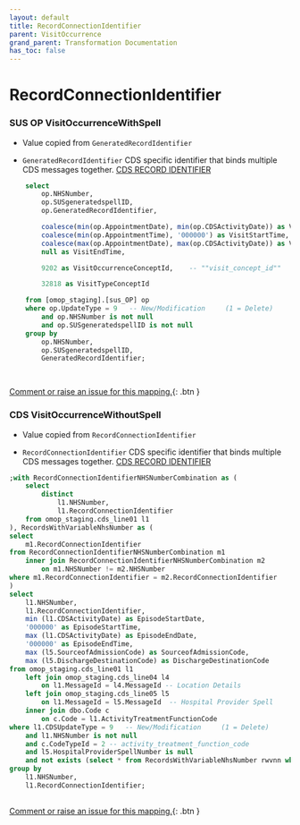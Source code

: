 ```yaml
---
layout: default
title: RecordConnectionIdentifier
parent: VisitOccurrence
grand_parent: Transformation Documentation
has_toc: false
---
```

# RecordConnectionIdentifier
### SUS OP VisitOccurrenceWithSpell
* Value copied from `GeneratedRecordIdentifier`

* `GeneratedRecordIdentifier` CDS specific identifier that binds multiple CDS messages together. [CDS RECORD IDENTIFIER](https://www.datadictionary.nhs.uk/data_elements/cds_record_identifier.html)

```sql
	select
		op.NHSNumber,
		op.SUSgeneratedspellID,
		op.GeneratedRecordIdentifier,

		coalesce(min(op.AppointmentDate), min(op.CDSActivityDate)) as VisitStartDate,  -- visit_start_date
		coalesce(min(op.AppointmentTime), '000000') as VisitStartTime,  -- visit_start_time
		coalesce(max(op.AppointmentDate), max(op.CDSActivityDate)) as VisitEndDate,
		null as VisitEndTime,

		9202 as VisitOccurrenceConceptId,    -- ""visit_concept_id""

		32818 as VisitTypeConceptId

	from [omop_staging].[sus_OP] op
	where op.UpdateType = 9   -- New/Modification     (1 = Delete)
		and op.NHSNumber is not null
		and op.SUSgeneratedspellID is not null
	group by
		op.NHSNumber,
		op.SUSgeneratedspellID,
		GeneratedRecordIdentifier;

	
```


[Comment or raise an issue for this mapping.](https://github.com/answerdigital/oxford-omop-data-mapper/issues/new?title=OMOP%20VisitOccurrence%20table%20RecordConnectionIdentifier%20field%20SUS%20OP%20VisitOccurrenceWithSpell%20mapping){: .btn }
### CDS VisitOccurrenceWithoutSpell
* Value copied from `RecordConnectionIdentifier`

* `RecordConnectionIdentifier` CDS specific identifier that binds multiple CDS messages together. [CDS RECORD IDENTIFIER](https://www.datadictionary.nhs.uk/data_elements/cds_record_identifier.html)

```sql
;with RecordConnectionIdentifierNHSNumberCombination as (
	select
		distinct 
			l1.NHSNumber,
			l1.RecordConnectionIdentifier
	from omop_staging.cds_line01 l1
), RecordsWithVariableNhsNumber as (
select
	m1.RecordConnectionIdentifier
from RecordConnectionIdentifierNHSNumberCombination m1
	inner join RecordConnectionIdentifierNHSNumberCombination m2
		on m1.NHSNumber != m2.NHSNumber
where m1.RecordConnectionIdentifier = m2.RecordConnectionIdentifier
)
select
	l1.NHSNumber,
	l1.RecordConnectionIdentifier,
	min (l1.CDSActivityDate) as EpisodeStartDate,
	'000000' as EpisodeStartTime,
	max (l1.CDSActivityDate) as EpisodeEndDate,
	'000000' as EpisodeEndTime,
	max (l5.SourceofAdmissionCode) as SourceofAdmissionCode,
	max (l5.DischargeDestinationCode) as DischargeDestinationCode
from omop_staging.cds_line01 l1
	left join omop_staging.cds_line04 l4 
		on l1.MessageId = l4.MessageId -- Location Details 
	left join omop_staging.cds_line05 l5 
		on l1.MessageId = l5.MessageId  -- Hospital Provider Spell
	inner join dbo.Code c 
		on c.Code = l1.ActivityTreatmentFunctionCode
where l1.CDSUpdateType = 9   -- New/Modification     (1 = Delete)
	and l1.NHSNumber is not null
	and c.CodeTypeId = 2 -- activity_treatment_function_code
	and l5.HospitalProviderSpellNumber is null
	and not exists (select * from RecordsWithVariableNhsNumber rwvnn where rwvnn.RecordConnectionIdentifier = l1.RecordConnectionIdentifier)
group by 
	l1.NHSNumber, 
	l1.RecordConnectionIdentifier;
	
```


[Comment or raise an issue for this mapping.](https://github.com/answerdigital/oxford-omop-data-mapper/issues/new?title=OMOP%20VisitOccurrence%20table%20RecordConnectionIdentifier%20field%20CDS%20VisitOccurrenceWithoutSpell%20mapping){: .btn }
